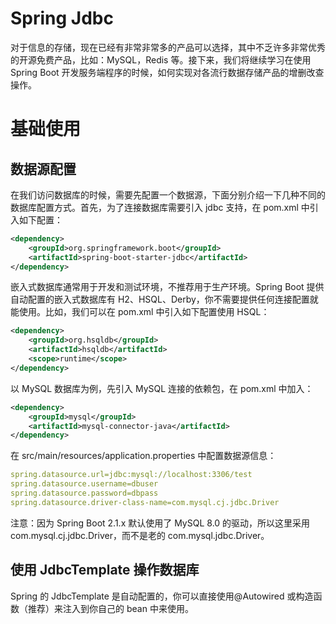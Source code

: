 # Spring Jdbc

对于信息的存储，现在已经有非常非常多的产品可以选择，其中不乏许多非常优秀的开源免费产品，比如：MySQL，Redis 等。接下来，我们将继续学习在使用 Spring Boot 开发服务端程序的时候，如何实现对各流行数据存储产品的增删改查操作。

# 基础使用

## 数据源配置

在我们访问数据库的时候，需要先配置一个数据源，下面分别介绍一下几种不同的数据库配置方式。首先，为了连接数据库需要引入 jdbc 支持，在 pom.xml 中引入如下配置：

```xml
<dependency>
    <groupId>org.springframework.boot</groupId>
    <artifactId>spring-boot-starter-jdbc</artifactId>
</dependency>
```

嵌入式数据库通常用于开发和测试环境，不推荐用于生产环境。Spring Boot 提供自动配置的嵌入式数据库有 H2、HSQL、Derby，你不需要提供任何连接配置就能使用。比如，我们可以在 pom.xml 中引入如下配置使用 HSQL：

```xml
<dependency>
    <groupId>org.hsqldb</groupId>
    <artifactId>hsqldb</artifactId>
    <scope>runtime</scope>
</dependency>
```

以 MySQL 数据库为例，先引入 MySQL 连接的依赖包，在 pom.xml 中加入：

```xml
<dependency>
    <groupId>mysql</groupId>
    <artifactId>mysql-connector-java</artifactId>
</dependency>
```

在 src/main/resources/application.properties 中配置数据源信息：

```yml
spring.datasource.url=jdbc:mysql://localhost:3306/test
spring.datasource.username=dbuser
spring.datasource.password=dbpass
spring.datasource.driver-class-name=com.mysql.cj.jdbc.Driver
```

注意：因为 Spring Boot 2.1.x 默认使用了 MySQL 8.0 的驱动，所以这里采用 com.mysql.cj.jdbc.Driver，而不是老的 com.mysql.jdbc.Driver。

## 使用 JdbcTemplate 操作数据库

Spring 的 JdbcTemplate 是自动配置的，你可以直接使用@Autowired 或构造函数（推荐）来注入到你自己的 bean 中来使用。
